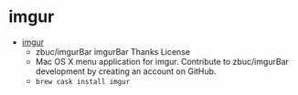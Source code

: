# imgur
- [imgur](https://github.com/zbuc/imgurBar)
  -  zbuc/imgurBar imgurBar Thanks License
  - Mac OS X menu application for imgur. Contribute to zbuc/imgurBar development by creating an account on GitHub.
  - `brew cask install imgur`
